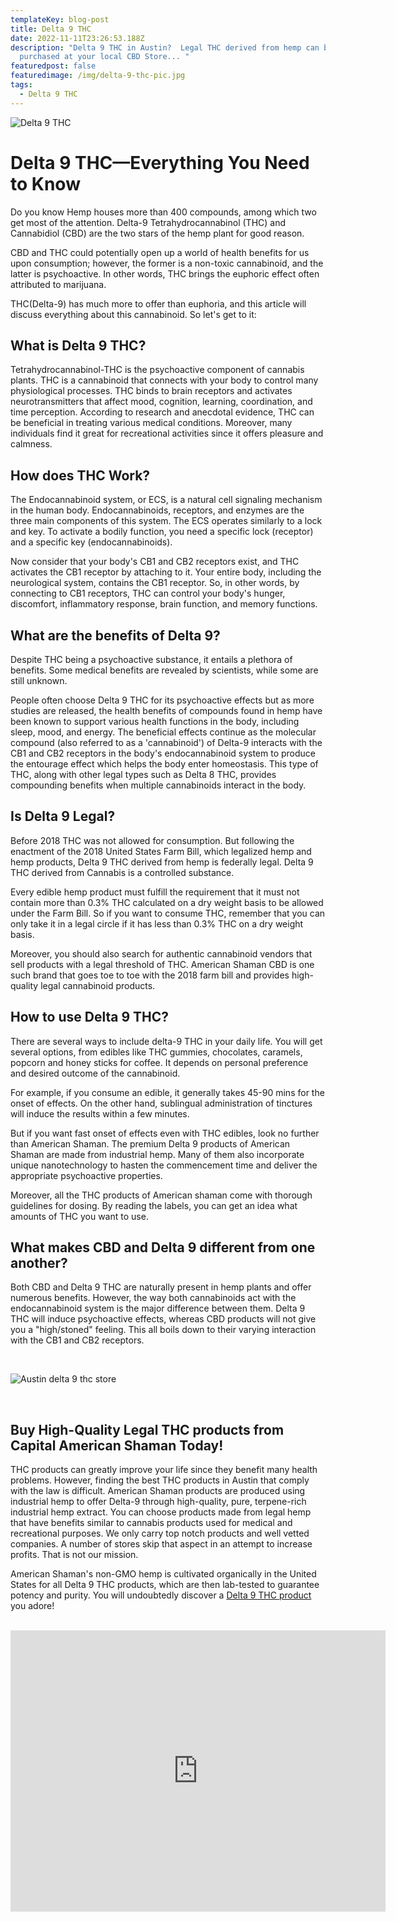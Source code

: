 ```yaml
---
templateKey: blog-post
title: Delta 9 THC
date: 2022-11-11T23:26:53.188Z
description: "Delta 9 THC in Austin?  Legal THC derived from hemp can be
  purchased at your local CBD Store... "
featuredpost: false
featuredimage: /img/delta-9-thc-pic.jpg
tags:
  - Delta 9 THC
---
```

![Delta 9 THC](/img/delta-9-thc-pic.jpg "Delta 9")

# Delta 9 THC—Everything You Need to Know

Do you know Hemp houses more than 400 compounds, among which two get most of the attention. Delta-9 Tetrahydrocannabinol (THC) and Cannabidiol (CBD) are the two stars of the hemp plant for good reason.

CBD and THC could potentially open up a world of health benefits for us upon consumption; however, the former is a non-toxic cannabinoid, and the latter is psychoactive. In other words, THC brings the euphoric effect often attributed to marijuana.

THC(Delta-9) has much more to offer than euphoria, and this article will discuss everything about this cannabinoid. So let's get to it:

## What is Delta 9 THC?

Tetrahydrocannabinol-THC is the psychoactive component of cannabis plants. THC is a cannabinoid that connects with your body to control many physiological processes. THC binds to brain receptors and activates neurotransmitters that affect mood, cognition, learning, coordination, and time perception. According to research and anecdotal evidence, THC can be beneficial in treating various medical conditions. Moreover, many individuals find it great for recreational activities since it offers pleasure and calmness.

## How does THC Work?

The Endocannabinoid system, or ECS, is a natural cell signaling mechanism in the human body. Endocannabinoids, receptors, and enzymes are the three main components of this system. The ECS operates similarly to a lock and key. To activate a bodily function, you need a specific lock (receptor) and a specific key (endocannabinoids).

Now consider that your body's CB1 and CB2 receptors exist, and THC activates the CB1 receptor by attaching to it. Your entire body, including the neurological system, contains the CB1 receptor. So, in other words, by connecting to CB1 receptors, THC can control your body's hunger, discomfort, inflammatory response, brain function, and memory functions.

## What are the benefits of Delta 9?

Despite THC being a psychoactive substance, it entails a plethora of benefits. Some medical benefits are revealed by scientists, while some are still unknown.

People often choose Delta 9 THC for its psychoactive effects but as more studies are released, the health benefits of compounds found in hemp have been known to support various health functions in the body, including sleep, mood, and energy.  The beneficial effects continue as the molecular compound (also referred to as a 'cannabinoid') of Delta-9 interacts with the CB1 and CB2 receptors in the body's endocannabinoid system to produce the entourage effect which helps the body enter homeostasis.  This type of THC, along with other legal types such as Delta 8 THC, provides compounding benefits when multiple cannabinoids interact in the body.

## Is Delta 9 Legal?

Before 2018 THC was not allowed for consumption. But following the enactment of the 2018 United States Farm Bill, which legalized hemp and hemp products, Delta 9 THC derived from hemp is federally legal.  Delta 9 THC derived from Cannabis is a controlled substance.

Every edible hemp product must fulfill the requirement that it must not contain more than 0.3% THC calculated on a dry weight basis to be allowed under the Farm Bill. So if you want to consume THC, remember that you can only take it in a legal circle if it has less than 0.3% THC on a dry weight basis.

Moreover, you should also search for authentic cannabinoid vendors that sell products with a legal threshold of THC. American Shaman CBD is one such brand that goes toe to toe with the 2018 farm bill and provides high-quality legal cannabinoid products.

## How to use Delta 9 THC?

There are several ways to include delta-9 THC in your daily life. You will get several options, from edibles like THC gummies, chocolates, caramels, popcorn and honey sticks for coffee. It depends on personal preference and desired outcome of the cannabinoid. 

For example, if you consume an edible, it generally takes 45-90 mins for the onset of effects. On the other hand, sublingual administration of tinctures will induce the results within a few minutes.

But if you want fast onset of effects even with THC edibles, look no further than American Shaman. The premium Delta 9 products of American Shaman are made from industrial hemp. Many of them also incorporate unique nanotechnology to hasten the commencement time and deliver the appropriate psychoactive properties. 

Moreover, all the THC products of American shaman come with thorough guidelines for dosing. By reading the labels, you can get an idea what amounts of THC you want to use.

## What makes CBD and Delta 9 different from one another?

Both CBD and Delta 9 THC are naturally present in hemp plants and offer numerous benefits. However, the way both cannabinoids act with the endocannabinoid system is the major difference between them. Delta 9 THC will induce psychoactive effects, whereas CBD products will not give you a "high/stoned" feeling.  This all boils down to their varying interaction with the CB1 and CB2 receptors.

<br>

![Austin delta 9 thc store](/img/store-front-stretch-blog-image.jpg "Austin THC store")

 <br>

## Buy High-Quality Legal THC products from Capital American Shaman Today!

THC products can greatly improve your life since they benefit many health problems. However, finding the best THC products in Austin that comply with the law is difficult.  American Shaman products are produced using industrial hemp to offer Delta-9 through high-quality, pure, terpene-rich industrial hemp extract. You can choose products made from legal hemp that have benefits similar to cannabis products used for medical and recreational purposes.  We only carry top notch products and well vetted companies.  A number of stores skip that aspect in an attempt to increase profits.  That is not our mission.  

American Shaman's non-GMO hemp is cultivated organically in the United States for all Delta 9 THC products, which are then lab-tested to guarantee potency and purity. You will undoubtedly discover a [Delta 9 THC product](https://capitalamericanshaman.com/product-category/delta-9/) you adore!

<br>

<center><iframe src="https://www.google.com/maps/embed?pb=!1m18!1m12!1m3!1d3442.5441840515764!2d-97.7283884!3d30.363901699999996!2m3!1f0!2f0!3f0!3m2!1i1024!2i768!4f13.1!3m3!1m2!1s0x8644cb31a4fe226f%3A0x34275657f2964730!2sCapital%20CBD%20American%20Shaman!5e0!3m2!1sen!2sus!4v1667507515248!5m2!1sen!2sus" width="600" height="450" style="border:0;" allowfullscreen="" loading="lazy" referrerpolicy="no-referrer-when-downgrade"></iframe><center/>